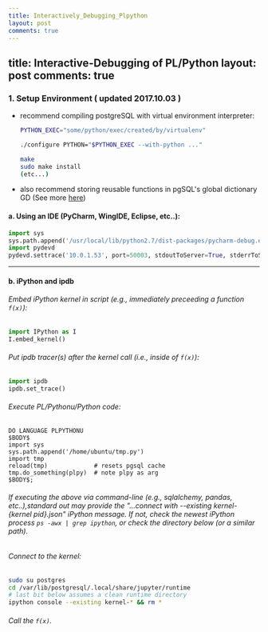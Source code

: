 ```yaml
---
title: Interactively_Debugging_Plpython
layout: post
comments: true
---
```

title: Interactive-Debugging of PL/Python
layout: post
comments: true
---
### 1. Setup Environment  ( updated __2017.10.03__ ) 
- recommend compiling postgreSQL with virtual environment interpreter:
  
  ```bash
  PYTHON_EXEC="some/python/exec/created/by/virtualenv"
  
  ./configure PYTHON="$PYTHON_EXEC --with-python ..."
  
  make
  sudo make install
  (etc...)
  ```

- also recommend storing reusable functions in pgSQL's global dictionary GD (See more [here](https://www.postgresql.org/docs/8.2/static/plpython-funcs.html#AEN41829))




#### a. Using an IDE (PyCharm, WingIDE, Eclipse, etc..):

```python
import sys
sys.path.append('/usr/local/lib/python2.7/dist-packages/pycharm-debug.egg')
import pydevd
pydevd.settrace('10.0.1.53', port=50003, stdoutToServer=True, stderrToServer=True)
```

---

#### b. iPython and ipdb

###### Embed iPython kernel in script (e.g., immediately preceeding a function `f(x)`):

```python
import IPython as I
I.embed_kernel()
```

###### Put ipdb tracer(s) after the kernel call (i.e., inside of `f(x)`):

```python
import ipdb
ipdb.set_trace()
```

###### Execute PL/Pythonu/Python code:

```PLpgSQL
DO LANGUAGE PLPYTHONU
$BODY$
import sys
sys.path.append('/home/ubuntu/tmp.py')
import tmp
reload(tmp)             # resets pgsql cache
tmp.do_something(plpy)  # note plpy as arg
$BODY$;
```

###### If executing the above via command-line (e.g., sqlalchemy, pandas, etc..),standard out may provide the "...connect with --existing kernel-{*kernel pid*}.json" iPython message.  If not, check the newest iPython process `ps -awx | grep ipython`, or check the directory below (or a similar path).

###### Connect to the kernel:

```bash
sudo su postgres
cd /var/lib/postgresql/.local/share/jupyter/runtime
# last bit below assumes a clean runtime directory
ipython console --existing kernel-* && rm *
```

###### Call the `f(x)`.
